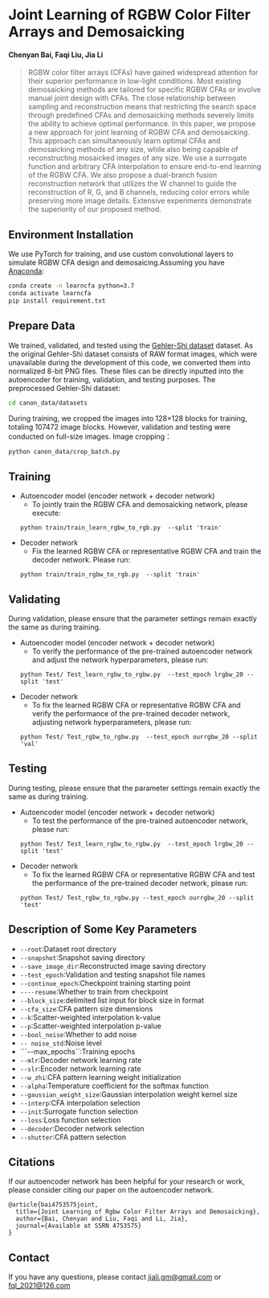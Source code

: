 # Joint Learning of RGBW Color Filter Arrays and Demosaicking
#### Chenyan Bai, Faqi Liu, Jia Li
>RGBW color filter arrays (CFAs) have gained widespread attention for their superior performance in low-light conditions. Most existing demosaicking methods are tailored for specific RGBW CFAs or involve manual joint design with CFAs. The close relationship between sampling and reconstruction means that restricting the search space through predefined CFAs and demosaicking methods severely limits the ability to achieve optimal performance. In this paper, we propose a new approach for joint learning of RGBW CFA and demosaicking. This approach can simultaneously learn optimal CFAs and demosaicking methods of any size, while also being capable of reconstructing mosaicked images of any size. We use a surrogate function and arbitrary CFA interpolation to ensure end-to-end learning of the RGBW CFA. We also propose a dual-branch fusion reconstruction network that utilizes the W channel to guide the reconstruction of R, G, and B channels, reducing color errors while preserving more image details. Extensive experiments demonstrate the superiority of our proposed method.

## Environment Installation
We use PyTorch for training, and use custom convolutional layers to simulate RGBW CFA design and demosaicing.Assuming you have [Anaconda](https://www.anaconda.com/products/individual#Downloads):
```bash
conda create -n learncfa python=3.7
conda activate learncfa
pip install requirement.txt
```
## Prepare Data
We trained, validated, and tested using the [Gehler-Shi dataset](https://www2.cs.sfu.ca/~colour/data/shi_gehler/) dataset. As the original Gehler-Shi dataset consists of RAW format images, which were unavailable during the development of this code, we converted them into normalized 8-bit PNG files. These files can be directly inputted into the autoencoder for training, validation, and testing purposes.
The preprocessed Gehler-Shi dataset:
```bash
cd canon_data/datasets
```
During training, we cropped the images into 128×128 blocks for training, totaling 107472 image blocks. However, validation and testing were conducted on full-size images.
Image cropping：
```bash
python canon_data/crop_batch.py
```
## Training
* Autoencoder model (encoder network + decoder network)
  * To jointly train the RGBW CFA and demosaicking network, please execute:
  ```
  python train/train_learn_rgbw_to_rgb.py  --split 'train'
  ```
* Decoder network
  * Fix the learned RGBW CFA or representative RGBW CFA and train the decoder network. Please run:
   ```
   python train/train_rgbw_to_rgb.py  --split 'train'
   ``` 
## Validating
During validation, please ensure that the parameter settings remain exactly the same as during training.
* Autoencoder model (encoder network + decoder network)
  * To verify the performance of the pre-trained autoencoder network and adjust the network hyperparameters, please run:
  ```
  python Test/ Test_learn_rgbw_to_rgbw.py  --test_epoch lrgbw_20 --split 'test'
  ```
 * Decoder network
   * To fix the learned RGBW CFA or representative RGBW CFA and verify the performance of the pre-trained decoder network, adjusting network hyperparameters, please run:
   ```
   python Test/ Test_rgbw_to_rgbw.py  --test_epoch ourrgbw_20 --split 'val'
   ```
## Testing
During testing, please ensure that the parameter settings remain exactly the same as during training.
  * Autoencoder model (encoder network + decoder network)
    * To test the performance of the pre-trained autoencoder network, please run:
    ```
    python Test/ Test_learn_rgbw_to_rgbw.py  --test_epoch lrgbw_20 --split 'test'
    ```
* Decoder network
  * To fix the learned RGBW CFA or representative RGBW CFA and test the performance of the pre-trained decoder network, please run:
  ```
  python Test/ Test_rgbw_to_rgbw.py --test_epoch ourrgbw_20 --split 'test'
  ```

## Description of Some Key Parameters
 - ```--root```:Dataset root directory
 - ```--snapshot```:Snapshot saving directory
 - ```--save_image_dir```:Reconstructed image saving directory
 - ```--test_epoch```:Validation and testing snapshot file names
 - ```--continue_epoch```:Checkpoint training starting point
 - ```----resume```:Whether to train from checkpoint
 - ```--block_size```:delimited list input for block size in format
 - ```--cfa_size```:CFA pattern size dimensions
 - ```--k```:Scatter-weighted interpolation k-value
 - ```--p```:Scatter-weighted interpolation p-value
 - ```--bool_noise```:Whether to add noise
 - ```-- noise_std```:Noise level
 - ```--max_epochs``:Training epochs
 - ```--mlr```:Decoder network learning rate
 - ```--slr```:Encoder network learning rate
 - ```--w_zhi```:CFA pattern learning weight initialization
 - ```--alpha```:Temperature coefficient for the softmax function
 - ```--gaussian_weight_size```:Gaussian interpolation weight kernel size
 - ```--interp```:CFA interpolation selection
 - ```--init```:Surrogate function selection
 - ```--loss```:Loss function selection
 - ```--decoder```:Decoder network selection
 - ```--shutter```:CFA pattern selection


## Citations
If our autoencoder network has been helpful for your research or work, please consider citing our paper on the autoencoder network.
```
@article{bai4753575joint,
  title={Joint Learning of Rgbw Color Filter Arrays and Demosaicking},
  author={Bai, Chenyan and Liu, Faqi and Li, Jia},
  journal={Available at SSRN 4753575}
}
```
## Contact
If you have any questions, please contact jiali.gm@gmail.com  or fql_2021@126.com

